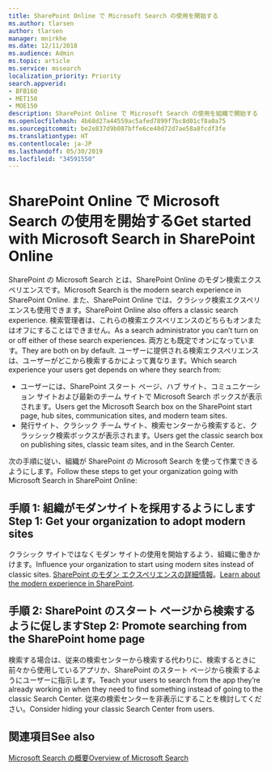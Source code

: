 ```yaml
---
title: SharePoint Online で Microsoft Search の使用を開始する
ms.author: tlarsen
author: tlarsen
manager: mnirkhe
ms.date: 12/11/2018
ms.audience: Admin
ms.topic: article
ms.service: mssearch
localization_priority: Priority
search.appverid:
- BFB160
- MET150
- MOE150
description: SharePoint Online で Microsoft Search の使用を組織で開始する
ms.openlocfilehash: 4b68d27a44559ac5afed7899f7bc8d01cf8a0a75
ms.sourcegitcommit: be2e837d9b087bffe6ce40d72d7ae58a8fcdf3fe
ms.translationtype: HT
ms.contentlocale: ja-JP
ms.lasthandoff: 05/30/2019
ms.locfileid: "34591550"
---
```

# <a name="get-started-with-microsoft-search-in-sharepoint-online"></a><span data-ttu-id="6a93e-103">SharePoint Online で Microsoft Search の使用を開始する</span><span class="sxs-lookup"><span data-stu-id="6a93e-103">Get started with Microsoft Search in SharePoint Online</span></span>

<span data-ttu-id="6a93e-104">SharePoint の Microsoft Search とは、SharePoint Online のモダン検索エクスペリエンスです。</span><span class="sxs-lookup"><span data-stu-id="6a93e-104">Microsoft Search is the modern search experience in SharePoint Online.</span></span> <span data-ttu-id="6a93e-105">また、SharePoint Online では、クラシック検索エクスペリエンスも使用できます。</span><span class="sxs-lookup"><span data-stu-id="6a93e-105">SharePoint Online also offers a classic search experience.</span></span> <span data-ttu-id="6a93e-106">検索管理者は、これらの検索エクスペリエンスのどちらもオンまたはオフにすることはできません。</span><span class="sxs-lookup"><span data-stu-id="6a93e-106">As a search administrator you can’t turn on or off either of these search experiences.</span></span> <span data-ttu-id="6a93e-107">両方とも既定でオンになっています。</span><span class="sxs-lookup"><span data-stu-id="6a93e-107">They are both on by default.</span></span> <span data-ttu-id="6a93e-108">ユーザーに提供される検索エクスペリエンスは、ユーザーがどこから検索するかによって異なります。</span><span class="sxs-lookup"><span data-stu-id="6a93e-108">Which search experience your users get depends on where they search from:</span></span>

- <span data-ttu-id="6a93e-109">ユーザーには、SharePoint スタート ページ、ハブ サイト、コミュニケーション サイトおよび最新のチーム サイトで Microsoft Search ボックスが表示されます。</span><span class="sxs-lookup"><span data-stu-id="6a93e-109">Users get the Microsoft Search box on the SharePoint start page, hub sites, communication sites, and modern team sites.</span></span>
- <span data-ttu-id="6a93e-110">発行サイト、クラシック チーム サイト、検索センターから検索すると、クラッシック検索ボックスが表示されます。</span><span class="sxs-lookup"><span data-stu-id="6a93e-110">Users get the classic search box on publishing sites, classic team sites, and in the Search Center.</span></span>

<span data-ttu-id="6a93e-111">次の手順に従い、組織が SharePoint の Microsoft Search を使って作業できるようにします。</span><span class="sxs-lookup"><span data-stu-id="6a93e-111">Follow these steps to get your organization going with Microsoft Search in SharePoint Online:</span></span>
## <a name="step-1-get-your-organization-to-adopt-modern-sites"></a><span data-ttu-id="6a93e-112">手順 1: 組織がモダンサイトを採用するようにします</span><span class="sxs-lookup"><span data-stu-id="6a93e-112">Step 1: Get your organization to adopt modern sites</span></span>
<span data-ttu-id="6a93e-113">クラシック サイトではなくモダン サイトの使用を開始するよう、組織に働きかけます。</span><span class="sxs-lookup"><span data-stu-id="6a93e-113">Influence your organization to start using modern sites instead of classic sites.</span></span> <span data-ttu-id="6a93e-114">[SharePoint のモダン エクスペリエンスの詳細情報](https://support.office.com/article/SharePoint-classic-and-modern-experiences-5725c103-505d-4a6e-9350-300d3ec7d73f)。</span><span class="sxs-lookup"><span data-stu-id="6a93e-114">[Learn about the modern experience in SharePoint](https://support.office.com/article/SharePoint-classic-and-modern-experiences-5725c103-505d-4a6e-9350-300d3ec7d73f).</span></span>

## <a name="step-2-promote-searching-from-the-sharepoint-start-page"></a><span data-ttu-id="6a93e-115">手順 2: SharePoint のスタート ページから検索するように促します</span><span class="sxs-lookup"><span data-stu-id="6a93e-115">Step 2: Promote searching from the SharePoint home page</span></span>
<span data-ttu-id="6a93e-116">検索する場合は、従来の検索センターから検索する代わりに、検索するときに前々から使用しているアプリか、SharePoint のスタート ページから検索するようにユーザーに指示します。</span><span class="sxs-lookup"><span data-stu-id="6a93e-116">Teach your users to search from the app they’re already working in when they need to find something instead of going to the classic Search Center.</span></span> <span data-ttu-id="6a93e-117">従来の検索センターを非表示にすることを検討してください。</span><span class="sxs-lookup"><span data-stu-id="6a93e-117">Consider hiding your classic Search Center from users.</span></span>

## <a name="see-also"></a><span data-ttu-id="6a93e-118">関連項目</span><span class="sxs-lookup"><span data-stu-id="6a93e-118">See also</span></span>
[<span data-ttu-id="6a93e-119">Microsoft Search の概要</span><span class="sxs-lookup"><span data-stu-id="6a93e-119">Overview of Microsoft Search</span></span>](overview-microsoft-search.md)